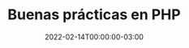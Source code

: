 ---
title: "Buenas prácticas en PHP"
date: "2022-02-14T00:00:00-03:00"
description: "Este excelente recopilatorio de buenas prácticas es una lectura obligada para cualquier dev de PHP."
categories: ["PHP", "Buenas prácticas"]
kind: link
link: https://github.com/jupeter/clean-code-php
---